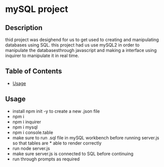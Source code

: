 # mySQL project
 

  ## Description
   thid project was desighend for us to get used to creating and manipulating databases using SQL. this project had us use mySQL2 in order to manipulate the databasesthrough javascript and making a interface using inquirer to manipulate it in real time.

   ## Table of Contents

   * [Usage](#Usage)
  
  



  ## Usage

* install npm init -y to create a new .json file
* npm i
* npm i inquirer
* npm i mysql
* npm i console.table
* make sure to run .sql file in mySQL workbench before running server.js so that tables are * able to render correctly
* run node server.js
* make sure server.js is connected to SQL before continuing
* run through prompts as required